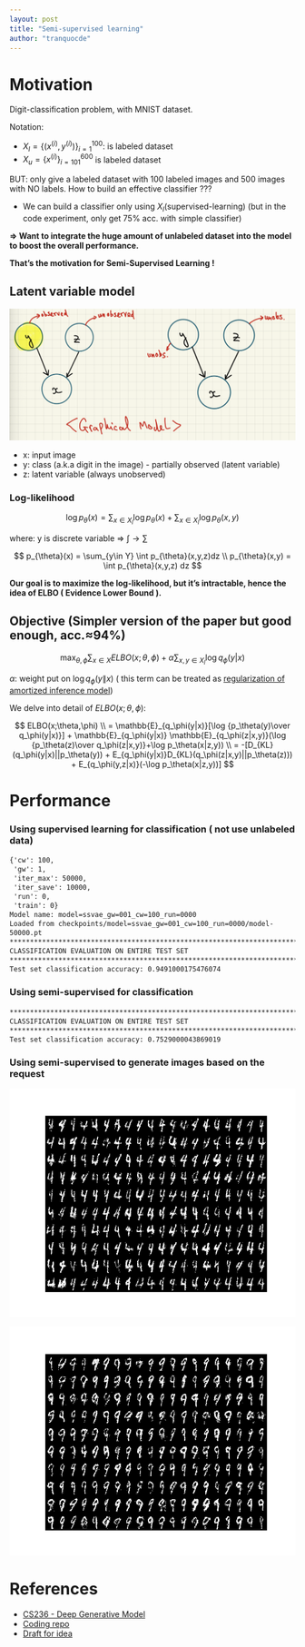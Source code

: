 ```yaml
---
layout: post
title: "Semi-supervised learning"
author: "tranquocde"
---
```


# Motivation

Digit-classification problem, with MNIST dataset.

Notation:

- $X_l=\{(x^{(i)},y^{(i)})\}_{i=1}^{100}$: is labeled dataset
- $X_u = \{x^{(i)}\}_{i=101}^{600}$ is labeled dataset

BUT: only give a labeled dataset with 100 labeled images and 500 images with NO labels. How to build an effective classifier ???

- We can build a classifier only using $X_l$(supervised-learning) (but in the code experiment, only get 75% acc. with simple classifier)

**⇒ Want to integrate the huge amount of unlabeled dataset into the model to boost the overall performance.**

**That’s the motivation for Semi-Supervised Learning !**

## Latent variable model

![Screenshot 2023-11-09 at 13.20.53.png](/img/posts/smvae/Screenshot_2023-11-09_at_13.20.53.png)

- x: input image
- y: class (a.k.a digit in the image) - partially observed (latent variable)
- z: latent variable (always unobserved)

### Log-likelihood

$$
\log p_{\theta}(x) = \sum_{x\in X_l}\log p_{\theta}(x) + \sum_{x\in X_l}\log p_{\theta}(x,y)
$$

where: y is discrete variable ⇒ $\int \rightarrow \sum$

$$
p_{\theta}(x) = \sum_{y\in Y} \int p_{\theta}(x,y,z)dz \\ 
p_{\theta}(x,y) = \int p_{\theta}(x,y,z) dz
$$

**Our goal is to maximize the log-likelihood, but it’s intractable, hence the idea of ELBO ( Evidence Lower Bound ).**

## Objective (Simpler version of the paper but good enough, acc.$\approx$94%)

$$
\max_{\theta,\phi}\sum_{x\in X}ELBO(x;\theta,\phi) + \alpha\sum_{x,y\in X_l}\log q_{\phi}(y|x)
$$

$\alpha$: weight put on $\log q_\phi(y\|x)$ ( this term can be treated as [regularization of amortized inference model](https://arxiv.org/pdf/1805.08913.pdf))

We delve into detail of $ELBO(x;\theta,\phi)$:

$$
ELBO(x;\theta,\phi) \\
= \mathbb{E}_{q_\phi(y|x)}[\log {p_\theta(y)\over q_\phi(y|x)}] + \mathbb{E}_{q_\phi(y|x)} \mathbb{E}_{q_\phi(z|x,y)}(\log {p_\theta(z)\over q_\phi(z|x,y)}+\log p_\theta(x|z,y)) \\
= -[D_{KL}(q_\phi(y|x)||p_\theta(y)) + E_{q_\phi(y|x)}D_{KL}(q_\phi(z|x,y)||p_\theta(z))) + E_{q_\phi(y,z|x)}(-\log p_\theta(x|z,y))]
$$

# Performance

### Using supervised learning for classification ( not use unlabeled data)

```
{'cw': 100,
 'gw': 1,
 'iter_max': 50000,
 'iter_save': 10000,
 'run': 0,
 'train': 0}
Model name: model=ssvae_gw=001_cw=100_run=0000
Loaded from checkpoints/model=ssvae_gw=001_cw=100_run=0000/model-50000.pt
********************************************************************************
CLASSIFICATION EVALUATION ON ENTIRE TEST SET
********************************************************************************
Test set classification accuracy: 0.9491000175476074
```

### Using semi-supervised for classification

```
********************************************************************************
CLASSIFICATION EVALUATION ON ENTIRE TEST SET
********************************************************************************
Test set classification accuracy: 0.7529000043869019
```

### Using semi-supervised to generate images based on the request

![visualize_200_digit_ssvae_[4].png](/img/posts/smvae/visualize_200_digit_ssvae_4.png)

![visualize_200_digit_ssvae.png](/img/posts/smvae/visualize_200_digit_ssvae.png)

# References

- [CS236 - Deep Generative Model](https://deepgenerativemodels.github.io/)
- [Coding repo](https://github.com/tranquocde/cs236-hw/tree/master/hw2-starter)
- [Draft for idea](https://share.goodnotes.com/s/MoosQrrBjlbvutfiJkps9i)